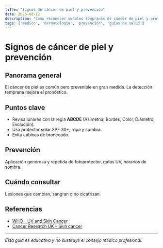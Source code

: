 ```yaml
---
title: "Signos de cáncer de piel y prevención"
date: 2025-08-12
description: "Cómo reconocer señales tempranas de cáncer de piel y protegerte del sol."
tags: ['médico', 'dermatología', 'prevención', 'guías de salud']
---
```


# Signos de cáncer de piel y prevención

## Panorama general
El cáncer de piel es común pero prevenible en gran medida. La detección temprana mejora el pronóstico.

## Puntos clave
- Revisa lunares con la regla **ABCDE** (Asimetría, Bordes, Color, Diámetro, Evolución).
- Usa protector solar SPF 30+, ropa y sombra.
- Evita cabinas de bronceado.

## Prevención
Aplicación generosa y repetida de fotoprotector, gafas UV, horarios de sombra.

## Cuándo consultar
Lesiones que cambian, sangran o no cicatrizan.


## Referencias
- [WHO – UV and Skin Cancer](https://www.who.int/news-room/q-a-detail/radiation-ultraviolet)
- [Cancer Research UK – Skin cancer](https://www.cancerresearchuk.org/about-cancer/skin-cancer)

---

*Esta guía es educativa y no sustituye el consejo médico profesional.*
